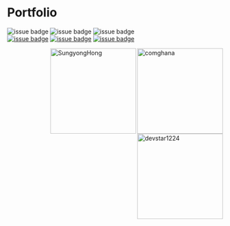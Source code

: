 


# Portfolio
![issue badge](https://img.shields.io/badge/Create%20At-2019%2F11%2F04-brightgreen)
![issue badge](https://img.shields.io/github/license/devstar1224/Collaboration_Portfolio)
![issue badge](https://img.shields.io/github/release/devstar1224/Collaboration_Portfolio.svg)
<br>
[![issue badge](https://img.shields.io/badge/Github-Jieun--Jang-black?logo=github)](https://github.com/comghana)
[![issue badge](https://img.shields.io/badge/Github-Sungyong--Hong-black?logo=github)](https://github.com/SungyongHong)
[![issue badge](https://img.shields.io/badge/Github-Sangik--Lee-black?logo=github)](https://github.com/devstar1224)

<div>
<img align ="right" src="https://avatars1.githubusercontent.com/u/46733911?s=460&v=4" height="200" width="200" alt="comghana">

<img align="right" src="https://avatars3.githubusercontent.com/u/45868367?s=460&v=4" height="200" width="200" alt="SungyongHong">
</div>
<img align="right" src="https://avatars1.githubusercontent.com/u/23352518?s=460&v=4" height="200" width="200" alt="devstar1224">

